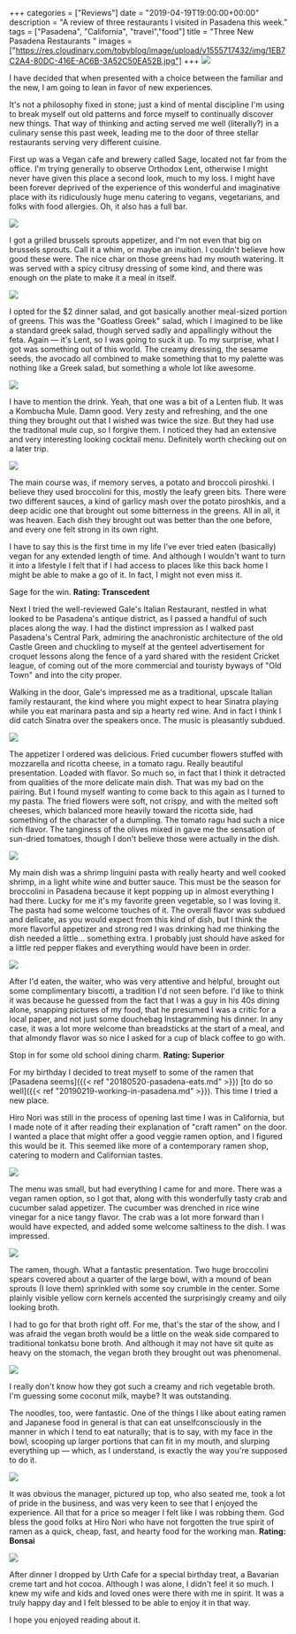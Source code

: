 +++
categories = ["Reviews"]
date = "2019-04-19T19:00:00+00:00"
description = "A review of three restaurants I visited in Pasadena this week."
tags = ["Pasadena", "California", "travel","food"]
title = "Three New Pasadena Restaurants "
images = ["https://res.cloudinary.com/tobyblog/image/upload/v1555717432/img/1EB7C2A4-80DC-416E-AC6B-3A52C50EA52B.jpg"]
+++
![](https://res.cloudinary.com/tobyblog/image/upload/v1555717674/img/ABB60CD5-A457-4710-A103-8E22A15D25DC.jpg)

I have decided that when presented with a choice between the familiar and the new, I am going to lean in favor of new experiences.
<!--more-->

It's not a philosophy fixed in stone; just a kind of mental discipline I'm using to break myself out old patterns and force myself to continually discover new things. That way of thinking and acting served me well (literally?) in a culinary sense this past week, leading me to the door of three stellar restaurants serving very different cuisine. 

First up was a Vegan cafe and brewery called Sage, located not far from the office. I'm trying generally to observe Orthodox Lent, otherwise I might never have given this place a second look, much to my loss. I might have been forever deprived of the experience of this wonderful and imaginative place with its ridiculously huge menu catering to vegans, vegetarians, and folks with food allergies. Oh, it also has a full bar.

![](https://res.cloudinary.com/tobyblog/image/upload/v1555717432/img/1EB7C2A4-80DC-416E-AC6B-3A52C50EA52B.jpg)

I got a grilled brussels sprouts appetizer, and I'm not even that big on brussels sprouts. Call it a whim, or maybe an inuition. I couldn't believe how good these were. The nice char on those greens had my mouth watering. It was served with a spicy citrusy dressing of some kind, and there was enough on the plate to make it a meal in itself.

![](https://res.cloudinary.com/tobyblog/image/upload/v1555717453/img/75CCF1F1-C6B0-4F37-BA65-785DA928CDEE.jpg)

I opted for the $2 dinner salad, and got basically another meal-sized portion of greens. This was the "Goatless Greek" salad, which I imagined to be like a standard greek salad, though served sadly and appallingly without the feta. Again — it's Lent, so I was going to suck it up. To my surprise, what I got was something out of this world. The creamy dressing, the sesame seeds, the avocado all combined to make something that to my palette was nothing like a Greek salad, but something a whole lot like awesome. 

![](https://res.cloudinary.com/tobyblog/image/upload/v1555717481/img/50E90188-FD8D-4AC8-BFA0-2A6FE2612781.jpg)

I have to mention the drink. Yeah, that one was a bit of a Lenten flub. It was a Kombucha Mule. Damn good. Very zesty and refreshing, and the one thing they brought out that I wished was twice the size. But they had use the traditonal mule cup, so I forgive them. I noticed they had an extensive and very interesting looking cocktail menu. Definitely worth checking out on a later trip.

![](https://res.cloudinary.com/tobyblog/image/upload/v1555717503/img/EDFAC28A-3EA7-4B9C-9CA5-FC46755895A4.jpg)

The main course was, if memory serves, a potato and broccoli piroshki. I believe they used broccolini for this, mostly the leafy green bits. There were two different sauces, a kind of garlicy mash over the potato piroshkis, and a deep acidic one that brought out some bitterness in the greens. All in all, it was heaven. Each dish they brought out was better than the one before, and every one felt strong in its own right.

I have to say this is the first time in my life I've ever tried eaten (basically) vegan for any extended length of time. And although I wouldn't want to turn it into a lifestyle I felt that if I had access to places like this back home I might be able to make a go of it. In fact, I might not even miss it.

Sage for the win. **Rating: Transcedent**

Next I tried the well-reviewed Gale's Italian Restaurant, nestled in what looked to be Pasadena's antique district, as I passed a handful of such places along the way. I had the distinct impression as I walked past Pasadena's Central Park, admiring the anachronistic architecture of the old Castle Green and chuckling to myself at the genteel advertisement for croquet lessons along the fence of a yard shared with the resident Cricket league, of coming out of the more commercial and touristy byways of "Old Town" and into the city proper.

Walking in the door, Gale's impressed me as a traditional, upscale Italian family restaurant, the kind where you might expect to hear Sinatra playing while you eat marinara pasta and sip a hearty red wine. And in fact I think I did catch Sinatra over the speakers once. The music is pleasantly subdued. 

![](https://res.cloudinary.com/tobyblog/image/upload/v1555717527/img/1E97760B-83DF-4AB0-BBEE-FA159D27131B.jpg)

The appetizer I ordered was delicious. Fried cucumber flowers stuffed with mozzarella and ricotta cheese, in a tomato ragu. Really beautiful presentation. Loaded with flavor. So much so, in fact that I think it detracted from qualities of the more delicate main dish. That was my bad on the pairing. But I found myself wanting to come back to this again as I turned to my pasta. The fried flowers were soft, not crispy, and with the melted soft cheeses, which balanced more heavily toward the ricotta side, had something of the character of a dumpling. The tomato ragu had such a nice rich flavor. The tanginess of the olives mixed in gave me the sensation of sun-dried tomatoes, though I don't believe those were actually in the dish.

![](https://res.cloudinary.com/tobyblog/image/upload/v1555717546/img/3792BE9D-B9FD-4693-9D1C-9587AE3B9080.jpg)

My main dish was a shrimp linguini pasta with really hearty and well cooked shrimp, in a light white wine and butter sauce. This must be the season for broccolini in Pasadena because it kept popping up in almost everything I had there. Lucky for me it's my favorite green vegetable, so I was loving it. The pasta had some welcome touches of it. The overall flavor was subdued and delicate, as you would expect from this kind of dish, but I think the more flavorful appetizer and strong red I was drinking had me thinking the dish needed a little… something extra. I probably just should have asked for a little red pepper flakes and everything would have been in order.

![](https://res.cloudinary.com/tobyblog/image/upload/v1555717564/img/5E77F102-CBA0-4A98-AE15-501652DDAA03.jpg)

After I'd eaten, the waiter, who was very attentive and helpful, brought out some complimentary biscotti, a tradition I'd not seen before. I'd like to think it was because he guessed from the fact that I was a guy in his 40s dining alone, snapping pictures of my food, that he presumed I was a critic for a local paper, and not just some douchebag Instagramming his dinner. In any case, it was a lot more welcome than breadsticks at the start of a meal, and that almondy flavor was so nice I asked for a cup of black coffee to go with.

Stop in for some old school dining charm. **Rating: Superior**

For my birthday I decided to treat myself to some of the ramen that [Pasadena seems]({{< ref "20180520-pasadena-eats.md" >}}) [to do so well]({{< ref "20190219-working-in-pasadena.md" >}}). This time I tried a new place. 

Hiro Nori was still in the process of opening last time I was in California, but I made note of it after reading their explanation of "craft ramen" on the door. I wanted a place that might offer a good veggie ramen option, and I figured this would be it. This seemed like more of a contemporary ramen shop, catering to modern and Californian tastes.

![](https://res.cloudinary.com/tobyblog/image/upload/a_0/v1555717587/img/8E7B9579-73FB-4513-8FD0-AE2E89AA014E.jpg)

The menu was small, but had everything I came for and more. There was a vegan ramen option, so I got that, along with this wonderfully tasty crab and cucumber salad appetizer. The cucumber was drenched in rice wine vinegar for a nice tangy flavor. The crab was a lot more forward than I would have expected, and added some welcome saltiness to the dish. I was impressed. 

![](https://res.cloudinary.com/tobyblog/image/upload/v1555717612/img/DDE53B20-8ECA-4EFD-8977-112FF60FD4D9.jpg)

The ramen, though. What a fantastic presentation. Two huge broccolini spears covered about a quarter of the large bowl, with a mound of bean sprouts (I love them) sprinkled with some soy crumble in the center. Some plainly visible yellow corn kernels accented the surprisingly creamy and oily looking broth. 

I had to go for that broth right off. For me, that's the star of the show, and I was afraid the vegan broth would be a little on the weak side compared to traditional tonkatsu bone broth. And although it may not have sit quite as heavy on the stomach, the vegan broth they brought out was phenomenal. 

![](https://res.cloudinary.com/tobyblog/image/upload/v1555717636/img/60078920-52E9-4AC0-8F44-79EAA854987E.jpg)

I really don't know how they got such a creamy and rich vegetable broth. I'm guessing some coconut milk, maybe? It was outstanding.

The noodles, too, were fantastic. One of the things I like about eating ramen and Japanese food in general is that can eat unselfconsciously in the manner in which I tend to eat naturally; that is to say, with my face in the bowl, scooping up larger portions that can fit in my mouth, and slurping everything up — which, as I understand, is exactly the way you're supposed to do it.

![](https://res.cloudinary.com/tobyblog/image/upload/v1555717655/img/F67127C1-961A-497E-A77A-A9C9CF238A42.jpg)

It was obvious the manager, pictured up top, who also seated me, took a lot of pride in the business, and was very keen to see that I enjoyed the experience. All that for a price so meager I felt like I was robbing them. God bless the good folks at Hiro Nori who have not forgotten the true spirit of ramen as a quick, cheap, fast, and hearty food for the working man. **Rating: Bonsai**

![](https://res.cloudinary.com/tobyblog/image/upload/v1555717696/img/B0E54015-DC76-4AB0-9492-44195376CFA8.jpg)

After dinner I dropped by Urth Cafe for a special birthday treat, a Bavarian creme tart and hot cocoa. Although I was alone, I didn't feel it so much. I knew my wife and kids and loved ones were there with me in spirit. It was a truly happy day and I felt blessed to be able to enjoy it in that way.

I hope you enjoyed reading about it.
